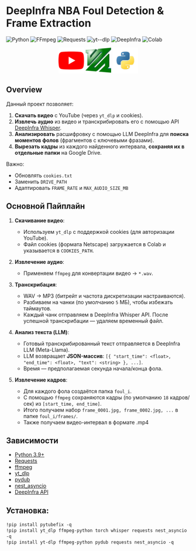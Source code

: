 # DeepInfra NBA Foul Detection & Frame Extraction

![Python](https://img.shields.io/badge/Python-3.9%2B-blue.svg) 
![FFmpeg](https://img.shields.io/badge/FFmpeg-5.x-green.svg)
![Requests](https://img.shields.io/badge/Requests-2.x-orange.svg)
![yt--dlp](https://img.shields.io/badge/yt_dlp-2023.07-yellow.svg)
![DeepInfra](https://img.shields.io/badge/DeepInfra-API-9cf.svg)
![Colab](https://img.shields.io/badge/Google%20Colab-compatible-brightgreen.svg)

<div align="center">
  <img src="https://raw.githubusercontent.com/github/explore/main/topics/youtube/youtube.png" alt="YouTube" width="70" />
  <img src="https://raw.githubusercontent.com/github/explore/main/topics/ffmpeg/ffmpeg.png" alt="FFmpeg" width="70" />
  <img src="https://raw.githubusercontent.com/github/explore/main/topics/python/python.png" alt="Python" width="70" />
</div>

## Overview

Данный проект позволяет:
1. **Скачать видео** с YouTube (через `yt_dlp` и cookies).
2. **Извлечь аудио** из видео и транскрибировать его с помощью API [DeepInfra Whisper](https://deepinfra.com).
3. **Анализировать** расшифровку с помощью LLM DeepInfra для **поиска моментов фолов** (фрагментов с ключевыми фразами).
4. **Вырезать кадры** из каждого найденного интервала, **сохраняя их в отдельные папки** на Google Drive.

Важно:
- Обновлять `cookies.txt`
- Заменить `DRIVE_PATH`
- Адаптировать `FRAME_RATE` и `MAX_AUDIO_SIZE_MB`

## Основной Пайплайн

1. **Скачивание видео**:
   - Используем `yt_dlp` с поддержкой cookies (для авторизации YouTube).
   - Файл cookies (формата Netscape) загружается в Colab и указывается в `COOKIES_PATH`.

2. **Извлечение аудио**:
   - Применяем `ffmpeg` для конвертации видео → `*.wav`.

3. **Транскрибация**:
   - WAV → MP3 (битрейт и частота дискретизации настраиваются).
   - Разбиваем на чанки (по умолчанию `5` МБ), чтобы избежать таймаутов.
   - Каждый чанк отправляем в DeepInfra Whisper API. После успешной транскрибации — удаляем временный файл.

4. **Анализ текста (LLM)**:
   - Готовый транскрибированный текст отправляется в DeepInfra LLM (Meta-Llama).
   - LLM возвращает **JSON-массив**: `[{ "start_time": <float>, "end_time": <float>, "text": <string> }, ...]`.
   - Время — предполагаемая секунда начала/конца фола.

5. **Извлечение кадров**:
   - Для каждого фола создаётся папка `foul_i`.
   - С помощью `ffmpeg` сохраняются кадры (по умолчанию `18` кадров/сек) из `[start_time, end_time]`.
   - Итого получаем набор `frame_0001.jpg, frame_0002.jpg, ...` в папке `foul_i/frames/`.
   - Также получаем видео-интервал в формате .mp4

## Зависимости

- [Python 3.9+](https://www.python.org/downloads/)
- [Requests](https://requests.readthedocs.io/)
- [ffmpeg](https://ffmpeg.org/) 
- [yt_dlp](https://github.com/yt-dlp/yt-dlp)
- [pydub](https://github.com/jiaaro/pydub)
- [nest_asyncio](https://github.com/erdewit/nest_asyncio)
- [DeepInfra API](https://deepinfra.com)

## Установка:
```
!pip install pytubefix -q
!pip install yt_dlp ffmpeg-python torch whisper requests nest_asyncio -q
!pip install yt-dlp ffmpeg-python pydub requests nest_asyncio -q
